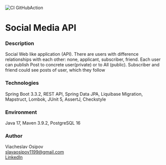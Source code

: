 ![CI GitHubAction](https://github.com/osipov-slava/job4j_social_media_api/actions/workflows/maven.yml/badge.svg)
# Social Media API

### Description
Social Web like application (API). There are users with difference relationships with each other: 
none, applicant, subscriber, friend. Each user can publish Post to concrete user(private) or to All (public).
Subscriber and friend could see posts of user, which they follow 

### Technologies
Spring Boot 3.3.2, REST API, Spring Data JPA, Liquibase Migration, Mapstruct, Lombok, JUnit 5, AssertJ, Checkstyle

### Environment
Java 17, Maven 3.9.2, PostgreSQL 16

### Author
Viacheslav Osipov  
[slavaosipov1199@gmail.com](mailto:slavaosipov1199@gmail.com)  
[LinkedIn](https://www.linkedin.com/in/viacheslav-osipov-67806ab3/)